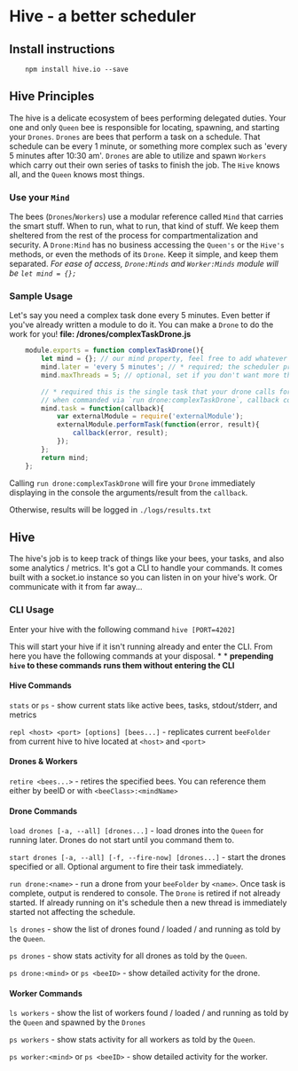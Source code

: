 # Hive - a better scheduler

## Install instructions
```
    npm install hive.io --save
```

## Hive Principles
The hive is a delicate ecosystem of bees performing delegated duties. Your one and only `Queen` bee is responsible for locating, spawning, and starting your `Drones`. `Drones` are bees that perform a task on a schedule. That schedule can be every 1 minute, or something more complex such as 'every 5 minutes after 10:30 am'. `Drones` are able to utilize and spawn `Workers` which carry out their own series of tasks to finish the job. The `Hive` knows all, and the `Queen` knows most things. 
### Use your `Mind`
The bees (`Drones`/`Workers`) use a modular reference called `Mind` that carries the smart stuff. When to run, what to run, that kind of stuff. We keep them sheltered from the rest of the process for compartmentalization and security. A `Drone:Mind` has no business accessing the `Queen's` or the `Hive's` methods, or even the methods of its `Drone`. Keep it simple, and keep them separated. 
*For ease of access, `Drone:Minds` and `Worker:Minds` module will be `let mind = {};`*

### Sample Usage
Let's say you need a complex task done every 5 minutes. Even better if you've already written a module to do it. You can make a `Drone` to do the work for you!
**file: <beeFolder>/drones/complexTaskDrone.js**
```js
    module.exports = function complexTaskDrone(){
        let mind = {}; // our mind property, feel free to add whatever properties you want, just keep the required ones
        mind.later = 'every 5 minutes'; // * required; the scheduler property. options are mind.hz = # in ms; or mind.cron = '* * * * *';
        mind.maxThreads = 5; // optional, set if you don't want more than # threads operating at once
        
        // * required this is the single task that your drone calls for each time to run based on schedule
        // when commanded via `run drone:complexTaskDrone`, callback contents will be outputted to console
        mind.task = function(callback){
            var externalModule = require('externalModule');
            externalModule.performTask(function(error, result){
                callback(error, result);
            });
        };
        return mind;
    };
```
Calling `run drone:complexTaskDrone` will fire your `Drone` immediately displaying in the console the arguments/result from the `callback`.

Otherwise, results will be logged in `./logs/results.txt`

## Hive
The hive's job is to keep track of things like your bees, your tasks, and also some analytics / metrics. It's got a CLI to handle your commands. It comes built with a socket.io instance so you can listen in on your hive's work. Or communicate with it from far away...

### CLI Usage
Enter your hive with the following command `hive [PORT=4202]`

This will start your hive if it isn't running already and enter the CLI. 
From here you have the following commands at your disposal. *
\* **prepending `hive` to these commands runs them without entering the CLI**

#### Hive Commands
`stats` or `ps` - show current stats like active bees, tasks, stdout/stderr, and metrics

`repl <host> <port> [options] [bees...]` - replicates current `beeFolder` from current hive to hive located at `<host>` and `<port>`

#### Drones & Workers
`retire <bees...>` - retires the specified bees. You can reference them either by beeID or with `<beeClass>:<mindName>`

#### Drone Commands
`load drones [-a, --all] [drones...]` - load drones into the `Queen` for running later. Drones do not start until you command them to.

`start drones [-a, --all] [-f, --fire-now] [drones...]` - start the drones specified or all. Optional argument to fire their task immediately.

`run drone:<name>` - run a drone from your `beeFolder` by `<name>`. Once task is complete, output is rendered to console. The `Drone` is retired if not already started. If already running on it's schedule then a new thread is immediately started not affecting the schedule.

`ls drones` - show the list of drones found / loaded / and running as told by the `Queen`.

`ps drones` - show stats activity for all drones as told by the `Queen`.

`ps drone:<mind>` or `ps <beeID>` - show detailed activity for the drone.

#### Worker Commands
`ls workers` - show the list of workers found / loaded / and running as told by the `Queen` and spawned by the `Drones`

`ps workers` - show stats activity for all workers as told by the `Queen`.

`ps worker:<mind>` or `ps <beeID>` - show detailed activity for the worker.

